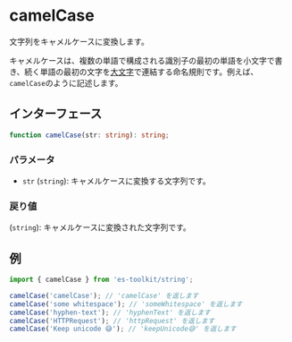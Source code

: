 # camelCase

文字列をキャメルケースに変換します。

キャメルケースは、複数の単語で構成される識別子の最初の単語を小文字で書き、続く単語の最初の文字を[大文字](./capitalize.md)で連結する命名規則です。例えば、`camelCase`のように記述します。

## インターフェース

```typescript
function camelCase(str: string): string;
```

### パラメータ

- `str` (`string`): キャメルケースに変換する文字列です。

### 戻り値

(`string`): キャメルケースに変換された文字列です。

## 例

```typescript
import { camelCase } from 'es-toolkit/string';

camelCase('camelCase'); // 'camelCase' を返します
camelCase('some whitespace'); // 'someWhitespace' を返します
camelCase('hyphen-text'); // 'hyphenText' を返します
camelCase('HTTPRequest'); // 'httpRequest' を返します
camelCase('Keep unicode 😅'); // 'keepUnicode😅' を返します
```

